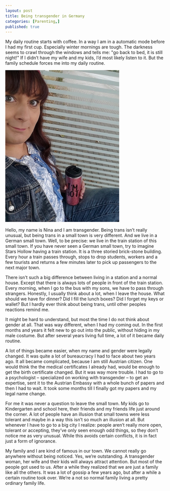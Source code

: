 ```yaml
---
layout: post
title: Being transgender in Germany
categories: [Parenting,]
published: true
---
```


My daily routine starts with coffee. In a way I am in a automatic mode before I had my first cup. Especially winter mornings are tough. The darkness seems to crawl through the windows and tells me: "go back to bed, it is still night!" If I didn’t have my wife and my kids, I’d most likely listen to it. But the family schedule forces me into my daily routine.

![Being transgender in Germany](/public/assets/img/transgender-small.jpg)

Hello, my name is Nina and I am transgender. Being trans isn’t really unusual, but being trans in a small town is very different. And we live in a German small town. Well, to be precise: we live in the train station of this small town. If you have never seen a German small town, try to imagine Stars Hollow having a train station. It is a three storied brick-stone building. Every hour a train passes through, stops to drop students, workers and a few tourists and returns a few minutes later to pick up passengers to the next major town.

There isn't such a big difference between living in a station
and a normal house. Except that there is
always lots of people in front of the train station.
Every morning, when I go to the bus with my
sons, we have to pass through strangers. Honestly, I usually think about a lot, when I leave the house. What should we have for dinner? Did I fill the lunch boxes? Did I forget my keys or wallet? But I hardly ever think about being trans, until other peoples reactions remind me.

It might be hard to understand, but most the time I do not think about gender at all. That was way different, when I had my coming out. In the first months and years it felt new to go out into the public, without hiding in my male costume. But after several years living full time, a lot of it became daily routine.

A lot of things became easier, when my name and gender were legally changed. It was quite a lot of bureaucracy I had to face about two years ago. It all became complicated, because I am still Austrian citizen. One would think the the medical certificates I already had, would be enough to get the birth certificate changed. But it was way more trouble. I had to go to a psychologist – specialized on working with transgender – to get an expertise, sent it to the Austrian Embassy with a whole bunch of papers and then I had to wait. It took some months till I finally got my papers and my legal name change.

For me it was never a question to leave the small town. My kids go to Kindergarten and school here, their friends and my friends life just around the corner. A lot of people have an illusion that small towns were less tolerant and maybe in a way this isn’t so much an illusion at all. But
whenever I have to go to a big city I realize: people aren’t really more open, tolerant or accepting, they’ve only seen enough odd things, so they don’t notice me as very unusual. While this avoids certain conflicts, it is in fact just a form of ignorance.

My family and I are kind of famous in our town. We cannot really go anywhere without being noticed. Yes, we’re outstanding. A transgender woman, her wife and their kids will always attract attention. But most of the people got used to us.
After a while they realized that we are just a family like all the others. It was a lot of gossip a few years ago, but after a while a certain routine took
over. We’re a not so normal family living a pretty ordinary family life.
